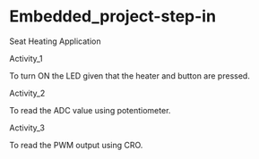 # Embedded_project-step-in
Seat Heating Application

Activity_1

To turn ON the LED given that the heater and button are pressed.

Activity_2

To read the ADC value using potentiometer.

Activity_3

To read the PWM output using CRO.

